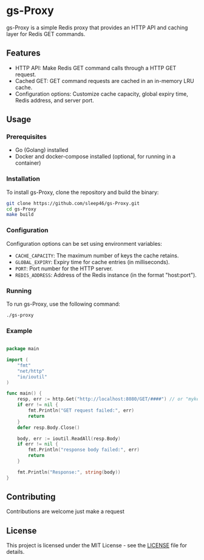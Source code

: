 
# gs-Proxy

gs-Proxy is a simple Redis proxy that provides an HTTP API and caching layer for Redis GET commands.

## Features

- HTTP API: Make Redis GET command calls through a HTTP GET request.
- Cached GET: GET command requests are cached in an in-memory LRU cache.
- Configuration options: Customize cache capacity, global expiry time, Redis address, and server port.

## Usage

### Prerequisites

- Go (Golang) installed
- Docker and docker-compose installed (optional, for running in a container)

### Installation

To install gs-Proxy, clone the repository and build the binary:

```bash
git clone https://github.com/sleep46/gs-Proxy.git
cd gs-Proxy
make build
```

### Configuration

Configuration options can be set using environment variables:

- `CACHE_CAPACITY`: The maximum number of keys the cache retains.
- `GLOBAL_EXPIRY`: Expiry time for cache entries (in milliseconds).
- `PORT`: Port number for the HTTP server.
- `REDIS_ADDRESS`: Address of the Redis instance (in the format "host:port").

### Running

To run gs-Proxy, use the following command:

```bash
./gs-proxy
```

### Example

```go

package main

import (
    "fmt"
    "net/http"
    "io/ioutil"
)

func main() {
    resp, err := http.Get("http://localhost:8080/GET/####") // or "mykey"
    if err != nil {
        fmt.Println("GET request failed:", err)
        return
    }
    defer resp.Body.Close()

    body, err := ioutil.ReadAll(resp.Body)
    if err != nil {
        fmt.Println("response body failed:", err)
        return
    }

    fmt.Println("Response:", string(body))
}
```

## Contributing

Contributions are welcome just make a request

## License

This project is licensed under the MIT License - see the [LICENSE](LICENSE) file for details.

